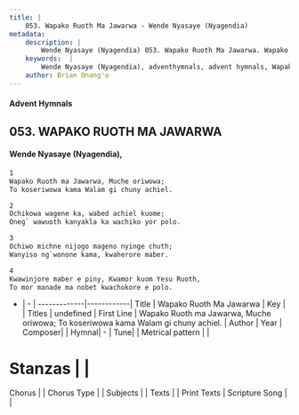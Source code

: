 ```yaml
---
title: |
    053. Wapako Ruoth Ma Jawarwa - Wende Nyasaye (Nyagendia)
metadata:
    description: |
        Wende Nyasaye (Nyagendia) 053. Wapako Ruoth Ma Jawarwa. Wapako Ruoth ma Jawarwa, Muche oriwowa; To koseriwowa kama Walam gi chuny achiel.  
    keywords:  |
        Wende Nyasaye (Nyagendia), adventhymnals, advent hymnals, Wapako Ruoth Ma Jawarwa, Wapako Ruoth ma Jawarwa, Muche oriwowa; To koseriwowa kama Walam gi chuny achiel.. 
    author: Brian Onang'o
---
```


#### Advent Hymnals
## 053. WAPAKO RUOTH MA JAWARWA
####  Wende Nyasaye (Nyagendia),

```txt
1
Wapako Ruoth ma Jawarwa, Muche oriwowa;
To koseriwowa kama Walam gi chuny achiel.

2
Ochikowa wagene ka, wabed achiel kuome;
Oneg` wawuoth kanyakla ka wachiko yor polo.

3
Ochiwo michne nijogo mageno nyinge chuth;
Wanyiso ng`wonone kama, kwaherore maber.

4
Kwawinjore maber e piny, Kwamor kuom Yesu Ruoth,
To mor manade ma nobet kwachokore e polo.


```

- |   -  |
-------------|------------|
Title | Wapako Ruoth Ma Jawarwa |
Key |  |
Titles | undefined |
First Line | Wapako Ruoth ma Jawarwa, Muche oriwowa; To koseriwowa kama Walam gi chuny achiel. |
Author | 
Year | 
Composer| |
Hymnal|  - |
Tune|  |
Metrical pattern | |
# Stanzas |  |
Chorus |  |
Chorus Type |  |
Subjects | |
Texts |  |
Print Texts | 
Scripture Song |  |
    
